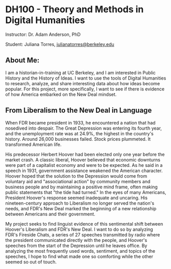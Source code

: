 # DH100 - Theory and Methods in Digital Humanities  
Instructor: Dr. Adam Anderson, PhD 

Student: Juliana Torres, julianatorres@berkeley.edu

## About Me:
I am a historian-in-training at UC Berkeley, and I am interested in Public History and the History of Ideas. I want to use the tools of Digital Humanities to research, analyze, and share interesting data about how ideas become popular. For this project, more specifically, I want to see if there is evidence of how America embarked on the New Deal mindset. 

## From Liberalism to the New Deal in Language
When FDR became president in 1933, he encountered a nation that had nosedived into despair. The Great Depression was entering its fourth year, and the unemployment rate was at 24.9%, the highest in the country's history. Around 26,000 businesses failed. Stock prices plummeted. It transformed American life.

His predecessor Herbert Hoover had been elected only one year before the market crash. A classic liberal, Hoover believed that economic downturns were part of a capitalist economy and were to be expected. As he said in a speech in 1931, government assistance weakened the American character. Hoover hoped that the solution to the Depression would come from voluntary aid and "associational action" by community members and business people and by maintaining a positive mind frame, often making public statements that "the tide had turned." In the eyes of many Americans, President Hoover's response seemed inadequate and uncaring. His nineteen-century approach to Liberalism no longer served the nation's needs, and FDR's New Deal marked the beginning of a new relationship between Americans and their government. 

My project seeks to find linguist evidence of this sentimental shift between Hoover's Liberalism and FDR's New Deal. I want to do so by analyzing FDR's Fireside Chats, a series of 27 speeches transmitted by radio where the president communicated directly with the people, and Hoover's speeches from the start of the Depression until he leaves office. By analyzing the most frequently used words, sentiment, and topics of the speeches, I hope to find what made one so comforting while the other seemed so out of touch.  
